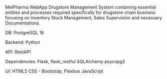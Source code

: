 MelPharma WebApp
    Drugstore Management System containing essential entities and processes required specifically for drugstore-chain business focusing on Inventory Stock Management, Sales Supervision and necessary Documentations.

DB:
    PostgreSQL 16

Backend:
    Python

API:
    RestAPI

Dependencies:
    Flask, flask_restful
    SQLAlchemy
    psycopg2

UI:
    HTML5
    CSS - Bootstrap, Flexbox
    JavaScript